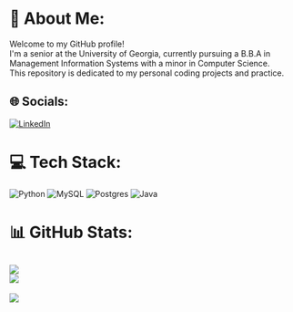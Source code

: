 # 💫 About Me:
Welcome to my GitHub profile!<br>I'm a senior at the University of Georgia, currently pursuing a B.B.A in Management Information Systems with a minor in Computer Science.<br>This repository is dedicated to my personal coding projects and practice. 

## 🌐 Socials:
[![LinkedIn](https://img.shields.io/badge/LinkedIn-%230077B5.svg?logo=linkedin&logoColor=white)](https://linkedin.com/in/https://www.linkedin.com/in/gregory-pottier-71b270165/) 

# 💻 Tech Stack:
![Python](https://img.shields.io/badge/python-3670A0?style=for-the-badge&logo=python&logoColor=ffdd54) ![MySQL](https://img.shields.io/badge/mysql-%2300f.svg?style=for-the-badge&logo=mysql&logoColor=white) ![Postgres](https://img.shields.io/badge/postgres-%23316192.svg?style=for-the-badge&logo=postgresql&logoColor=white) ![Java](https://img.shields.io/badge/java-%23ED8B00.svg?style=for-the-badge&logo=java&logoColor=white)

# 📊 GitHub Stats:
![](https://github-readme-streak-stats.herokuapp.com/?user=gregorypottier&theme=midnight-purple&hide_border=false)<br/>
![](https://github-readme-stats.vercel.app/api/top-langs/?username=gregorypottier&theme=midnight-purple&hide_border=false&include_all_commits=true&count_private=false&layout=compact)
---
[![](https://visitcount.itsvg.in/api?id=gregorypottier&icon=2&color=11)](https://visitcount.itsvg.in)
